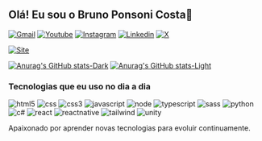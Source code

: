 ## Olá! Eu sou o Bruno Ponsoni Costa👋

[![Gmail](https://img.shields.io/badge/Gmail-D14836?style=for-the-badge&logo=gmail&logoColor=white)](mailto:br.ponsoni@gmail.com)
[![Youtube](https://img.shields.io/badge/YouTube-FF0000?style=for-the-badge&logo=youtube&logoColor=white)](https://www.youtube.com/channel/UCN6js0xOvuCWyciAweTWYhw)
[![Instagram](https://img.shields.io/badge/Instagram-E4405F?style=for-the-badge&logo=instagram&logoColor=white)](https://www.instagram.com/psonybr/)
[![Linkedin](https://img.shields.io/badge/LinkedIn-0077B5?style=for-the-badge&logo=linkedin&logoColor=white)](https://www.linkedin.com/in/ponsoni-bruno/)
[![X](https://img.shields.io/badge/Twitter-1DA1F2?style=for-the-badge&logo=twitter&logoColor=white)](https://x.com/PsonyBr?t=4LkoOaaOZK_vuhd5l1-FRQ&s=09)

[![Site](https://img.shields.io/website-up-down-green-red/http/monip.org.svg)](website:https://www.compxart.com.br)

[![Anurag's GitHub stats-Dark](https://github-readme-stats.vercel.app/api?username=psonybruno&show_icons=true&theme=dark#gh-dark-mode-only)](https://github.com/anuraghazra/github-readme-stats#gh-dark-mode-only)
[![Anurag's GitHub stats-Light](https://github-readme-stats.vercel.app/api?username=psonybruno&show_icons=true&theme=default#gh-light-mode-only)](https://github.com/anuraghazra/github-readme-stats#gh-light-mode-only)

### Tecnologias que eu uso no dia a dia
<div style="display:inline_block">
  <img alt="html5" src="https://img.shields.io/badge/HTML5-E34F26?style=for-the-badge&logo=html5&logoColor=white" />
  <img alt="css" src="https://img.shields.io/badge/CSS-239120?&style=for-the-badge&logo=css3&logoColor=white" />
  <img alt="css3" src="https://img.shields.io/badge/CSS3-1572B6?style=for-the-badge&logo=css3&logoColor=white" />
   <img alt="javascript" src=https://img.shields.io/badge/JavaScript-323330?style=for-the-badge&logo=javascript&logoColor=F7DF1E" />
   <img alt="node" src="https://img.shields.io/badge/Node.js-43853D?style=for-the-badge&logo=node.js&logoColor=white" />
   <img alt="typescript" src="https://img.shields.io/badge/TypeScript-007ACC?style=for-the-badge&logo=typescript&logoColor=white" />
   <img alt="sass" src="https://img.shields.io/badge/Sass-CC6699?style=for-the-badge&logo=sass&logoColor=white" />
   <img alt="python" src="https://img.shields.io/badge/Python-14354C?style=for-the-badge&logo=python&logoColor=white" />
   <img alt="c#" src="https://img.shields.io/badge/C%23-239120?style=for-the-badge&logo=c-sharp&logoColor=white" />
<img alt="react" src="https://img.shields.io/badge/React-20232A?style=for-the-badge&logo=react&logoColor=61DAFB" />
   <img alt="reactnative" src="https://img.shields.io/badge/React_Native-20232A?style=for-the-badge&logo=react&logoColor=61DAFB" />
   <img alt="tailwind" src="https://img.shields.io/badge/Tailwind_CSS-38B2AC?style=for-the-badge&logo=tailwind-css&logoColor=white" />
   <img alt="unity" src="https://img.shields.io/badge/Unity-100000?style=for-the-badge&logo=unity&logoColor=white" />
</div>

Apaixonado por aprender novas tecnologias para evoluir continuamente.

<!--
**psonybruno/psonybruno** is a ✨ _special_ ✨ repository because its `README.md` (this file) appears on your GitHub profile.

Here are some ideas to get you started:

- 🔭 I’m currently working on ...
- 🌱 I’m currently learning ...
- 👯 I’m looking to collaborate on ...
- 🤔 I’m looking for help with ...
- 💬 Ask me about ...
- 📫 How to reach me: ...
- 😄 Pronouns: ...
- ⚡ Fun fact: ...
-->
